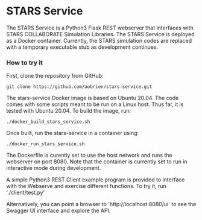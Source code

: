 # STARS Service
The STARS Service is a Python3 Flask REST webserver that interfaces with STARS COLLABORATE Simulation Libraries.  The STARS Service is deployed as a Docker container.  Currently, the STARS simulation codes are replaced with a temporary executable stub as development continues.  

### How to try it
First, clone the repository from GitHub:
```
git clone https://github.com/aobrien/stars-service.git
```
The stars-service Docker image is based on Ubuntu 20.04. The code comes with some scripts meant to be run on a Linux host.  Thus far, it is tested with Ubuntu 20.04.  To build the image, run:
```
./docker_build_stars_service.sh
```
Once built, run the stars-service in a container using:
```
./docker_run_stars_service.sh
```

The Dockerfile is curently set to use the host network and runs the webserver on port 8080. Note that the container is currently set to run in interactive mode during development.

A simple Python3 REST Client example program is provided to interface with the Webserve and exercise different functions.  To try it, run './client/test.py'

Alternatively, you can point a browser to 'http://localhost:8080/ui` to see the Swagger UI interface and explore the API.

